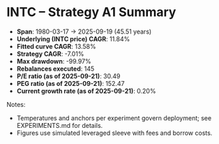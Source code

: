 # INTC – Strategy A1 Summary

- **Span**: 1980-03-17 → 2025-09-19 (45.51 years)
- **Underlying (INTC price) CAGR**: 11.84%
- **Fitted curve CAGR**: 13.58%
- **Strategy CAGR**: -7.01%
- **Max drawdown**: -99.97%
- **Rebalances executed**: 145
- **P/E ratio (as of 2025-09-21)**: 30.49
- **PEG ratio (as of 2025-09-21)**: 152.47
- **Current growth rate (as of 2025-09-21)**: 0.20%

Notes:

- Temperatures and anchors per experiment govern deployment; see EXPERIMENTS.md for details.
- Figures use simulated leveraged sleeve with fees and borrow costs.

